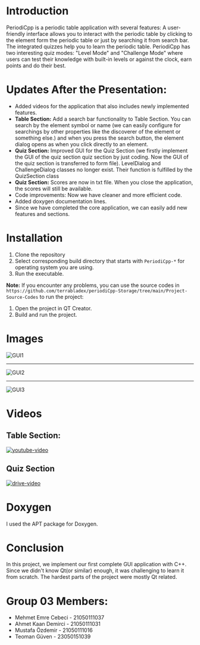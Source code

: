 
# Introduction

PeriodiCpp is a periodic table application with several features: A user-friendly interface allows you to interact with the periodic table by clicking to the element form the periodic table or just by searching it from search bar. The integrated quizzes help you to learn the periodic table. PeriodiCpp has two interesting quiz modes: "Level Mode" and "Challenge Mode" where users can test their knowledge with built-in levels or against the clock, earn points and do their best. 

# Updates After the Presentation:

- Added videos for the application that also includes newly implemented features.
- **Table Section:** Add a search bar functionality to Table Section. You can search by the element symbol or name (we can easily configure for searchings by other properties like the discoverer of the element or something else.) and when you press the search button, the element dialog opens as when you click directly to an element.
- **Quiz Section:** Improved GUI for the Quiz Section (we firstly implement the GUI of the quiz section quiz section by just coding. Now the GUI of the quiz section is transferred to form file). LevelDialog and ChallengeDialog classes no longer exist. Their function is fulfilled by the QuizSection class
- **Quiz Section:** Scores are now in txt file. When you close the application, the scores will still be available.
- Code improvements: Now we have cleaner and more efficient code.
- Added doxygen documentation lines.
- Since we have completed the core application, we can easily add new features and sections.

# Installation

1. Clone the repository
2. Select corresponding build directory that starts with `PeriodiCpp-*` for operating system you are using. 
3. Run the executable.

**Note:** If you encounter any problems, you can use the source codes in `https://github.com/terrabladex/periodiCpp-Storage/tree/main/Project-Source-Codes` to run the project:
1. Open the project in QT Creator.
2. Build and run the project. 

# Images
![GUI1](https://github.com/terrabladex/periodiCpp-Storage/blob/main/Images%26Videos/table.png)

---
![GUI2](https://github.com/terrabladex/periodiCpp-Storage/blob/main/Images%26Videos/search.png)

---
![GUI3](https://github.com/terrabladex/periodiCpp-Storage/blob/main/Images%26Videos/dialog.png)

# Videos

## Table Section:
[![youtube-video](https://github.com/terrabladex/periodiCpp-Storage/blob/main/Images%26Videos/thumbnail-1.png)](https://www.youtube.com/watch?v=vmsg-YQF934)

## Quiz Section
[![drive-video](https://github.com/terrabladex/periodiCpp-Storage/blob/main/Images%26Videos/thumbnail-2.png)](https://drive.google.com/file/d/1bGTderI94wLy3AZxFVH3SCE07SR-N0VC/view?usp=sharing)

# Doxygen
I used the APT package for Doxygen.

# Conclusion

In this project, we implement our first complete GUI application with C++. Since we didn't know Qt(or similar) enough, it was challenging to learn it from scratch. The hardest parts of the project were mostly Qt related.

# Group 03 Members:

- Mehmet Emre Cebeci - 21050111037
- Ahmet Kaan Demirci - 21050111031
- Mustafa Özdemir - 21050111016
- Teoman Güven - 23050151039
